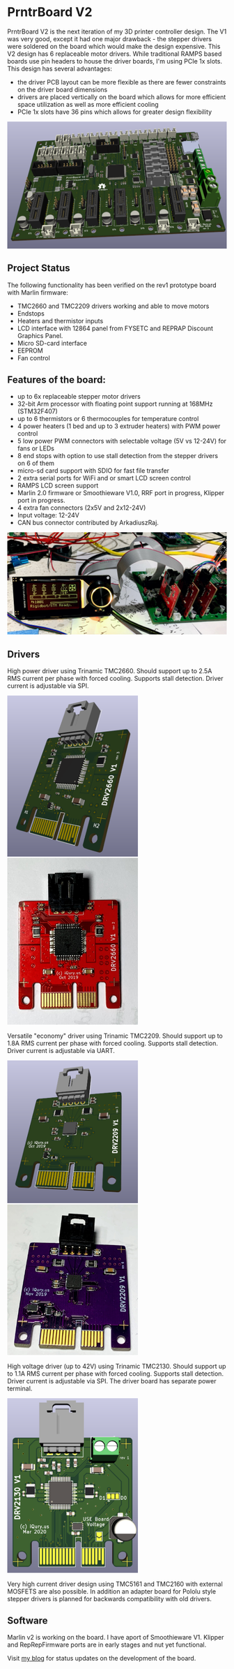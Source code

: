 PrntrBoard V2
======================
PrntrBoard V2 is the next iteration of my 3D printer controller design. The V1 was very good, except it had one major drawback - the stepper drivers were soldered on the board which would make the design expensive.
This V2 design has 6 replaceable motor drivers. While traditional RAMPS based boards use pin headers to house the driver boards, I'm using PCIe 1x slots. This design has several advantages:
  + the driver PCB layout can be more flexible as there are fewer constraints on the driver board dimensions
  + drivers are placed vertically on the board which allows for more efficient space utilization as well as more efficient cooling
  + PCIe 1x slots have 36 pins which allows for greater design flexibility

![Picture of rev-1 KiCad Rendering](board-r1.png)

Project Status
-----
The following functionality has been verified on the rev1 prototype board with Marlin firmware:
  + TMC2660 and TMC2209 drivers working and able to move motors
  + Endstops
  + Heaters and thermistor inputs
  + LCD interface with 12864 panel from FYSETC and REPRAP Discount Graphics Panel.
  + Micro SD-card interface
  + EEPROM
  + Fan control

Features of the board:
-----
  + up to 6x replaceable stepper motor drivers
  + 32-bit Arm processor with floating point support running at 168MHz (STM32F407)
  + up to 6 thermistors or 6 thermocouples for temperature control
  + 4 power heaters (1 bed and up to 3 extruder heaters) with PWM power control
  + 5 low power PWM connectors with selectable voltage (5V vs 12-24V) for fans or LEDs
  + 8 end stops with option to use stall detection from the stepper drivers on 6 of them
  + micro-sd card support with SDIO for fast file transfer
  + 2 extra serial ports for WiFi and or smart LCD screen control
  + RAMPS LCD screen support
  + Marlin 2.0 firmware or Smoothieware V1.0, RRF port in progress, Klipper port in progress.
  + 4 extra fan connectors (2x5V and 2x12-24V)
  + Input voltage: 12-24V
  + CAN bus connector contributed by ArkadiuszRaj.

![Picture of rev-1 prototype](real1.jpg)

Drivers
------
High power driver using Trinamic TMC2660. Should support up to 2.5A RMS current per phase with forced cooling. Supports stall detection. Driver current is adjustable via SPI.

<img src="2660-r3.png" alt="KiCad rendering of the 2660 driver board" width="300"/> <img src="drv2660-r2.jpg" alt="2660 r2 driver board" width="300"/>

Versatile "economy" driver using Trinamic TMC2209. Should support up to 1.8A RMS current per phase with forced cooling. Supports stall detection. Driver current is adjustable via UART.

<img src="2209-r3.png" alt="KiCad rendering of the 2209 driver board" width="300"/><img src="drv2209-r6.jpg" alt="2209 r6 driver board" width="300"/>

High voltage driver (up to 42V) using Trinamic TMC2130. Should support up to 1.1A RMS current per phase with forced cooling. Supports stall detection. Driver current is adjustable via SPI. The driver board has separate power terminal.

<img src="2130-r1.png" alt="KiCad rendering of the 2130 driver board" width="300"/>

Very high current driver design using TMC5161 and TMC2160 with external MOSFETS are also possible. In addition an adapter board for Pololu style stepper drivers is planned for backwards compatibility with old drivers.

Software
------

Marlin v2 is working on the board. I have aport of Smoothieware V1. Klipper and RepRepFirmware ports are in early stages and nut yet functional.

Visit [my blog](https://blog.pcbxprt.com/) for status updates on the development of the board.

